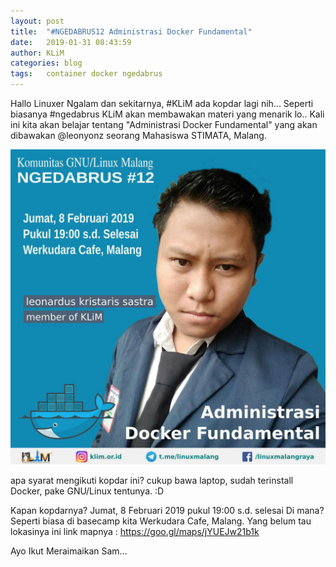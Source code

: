 ```yaml
---
layout: post
title:  "#NGEDABRUS12 Administrasi Docker Fundamental"
date:   2019-01-31 08:43:59
author: KLiM
categories: blog
tags:	container docker ngedabrus
---
```


Hallo Linuxer Ngalam dan sekitarnya, #KLiM ada kopdar lagi nih... Seperti biasanya #ngedabrus KLiM akan membawakan materi yang menarik lo.. Kali ini kita akan belajar tentang "Administrasi Docker Fundamental" yang akan dibawakan @leonyonz seorang Mahasiswa STIMATA, Malang.

![Poster Ngedabrus 12](/assets/images/ngedabrus-12.jpg)

apa syarat mengikuti kopdar ini? cukup bawa laptop, sudah terinstall Docker, pake GNU/Linux tentunya. :D

Kapan kopdarnya? Jumat, 8 Februari 2019 pukul 19:00 s.d. selesai
Di mana? Seperti biasa di basecamp kita Werkudara Cafe, Malang. 
Yang belum tau lokasinya ini link mapnya : https://goo.gl/maps/jYUEJw21b1k

Ayo Ikut Meraimaikan Sam...
